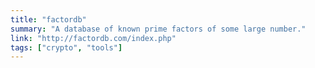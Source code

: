 ```yaml
---
title: "factordb"
summary: "A database of known prime factors of some large number."
link: "http://factordb.com/index.php"
tags: ["crypto", "tools"]
---
```

